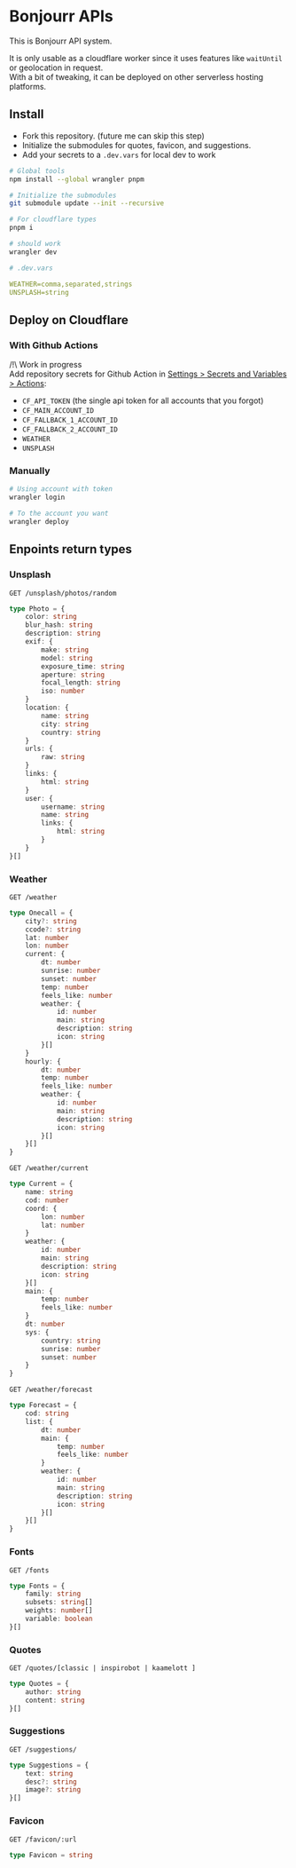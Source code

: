 # Bonjourr APIs

This is Bonjourr API system.

It is only usable as a cloudflare worker since it uses features like `waitUntil` or geolocation in request.  
With a bit of tweaking, it can be deployed on other serverless hosting platforms.

## Install

-   Fork this repository. (future me can skip this step)
-   Initialize the submodules for quotes, favicon, and suggestions.
-   Add your secrets to a `.dev.vars` for local dev to work

```bash
# Global tools
npm install --global wrangler pnpm

# Initialize the submodules
git submodule update --init --recursive

# For cloudflare types
pnpm i

# should work
wrangler dev
```

```yaml
# .dev.vars

WEATHER=comma,separated,strings
UNSPLASH=string
```

## Deploy on Cloudflare

### With Github Actions

/!\ Work in progress  
Add repository secrets for Github Action in [Settings > Secrets and Variables > Actions](https://github.com/victrme/bonjourr-apis/settings/secrets/actions):

-   `CF_API_TOKEN` (the single api token for all accounts that you forgot)
-   `CF_MAIN_ACCOUNT_ID`
-   `CF_FALLBACK_1_ACCOUNT_ID`
-   `CF_FALLBACK_2_ACCOUNT_ID`
-   `WEATHER`
-   `UNSPLASH`

### Manually

```bash
# Using account with token
wrangler login

# To the account you want
wrangler deploy
```

## Enpoints return types

### Unsplash

```http
GET /unsplash/photos/random
```

```typescript
type Photo = {
	color: string
	blur_hash: string
	description: string
	exif: {
		make: string
		model: string
		exposure_time: string
		aperture: string
		focal_length: string
		iso: number
	}
	location: {
		name: string
		city: string
		country: string
	}
	urls: {
		raw: string
	}
	links: {
		html: string
	}
	user: {
		username: string
		name: string
		links: {
			html: string
		}
	}
}[]
```

### Weather

```http
GET /weather
```

```typescript
type Onecall = {
	city?: string
	ccode?: string
	lat: number
	lon: number
	current: {
		dt: number
		sunrise: number
		sunset: number
		temp: number
		feels_like: number
		weather: {
			id: number
			main: string
			description: string
			icon: string
		}[]
	}
	hourly: {
		dt: number
		temp: number
		feels_like: number
		weather: {
			id: number
			main: string
			description: string
			icon: string
		}[]
	}[]
}
```

```http
GET /weather/current
```

```typescript
type Current = {
	name: string
	cod: number
	coord: {
		lon: number
		lat: number
	}
	weather: {
		id: number
		main: string
		description: string
		icon: string
	}[]
	main: {
		temp: number
		feels_like: number
	}
	dt: number
	sys: {
		country: string
		sunrise: number
		sunset: number
	}
}
```

```http
GET /weather/forecast
```

```typescript
type Forecast = {
	cod: string
	list: {
		dt: number
		main: {
			temp: number
			feels_like: number
		}
		weather: {
			id: number
			main: string
			description: string
			icon: string
		}[]
	}[]
}
```

### Fonts

```http
GET /fonts
```

```typescript
type Fonts = {
	family: string
	subsets: string[]
	weights: number[]
	variable: boolean
}[]
```

### Quotes

```http
GET /quotes/[classic | inspirobot | kaamelott ]
```

```typescript
type Quotes = {
	author: string
	content: string
}[]
```

### Suggestions

```http
GET /suggestions/
```

```typescript
type Suggestions = {
	text: string
	desc?: string
	image?: string
}[]
```

### Favicon

```http
GET /favicon/:url
```

```typescript
type Favicon = string
```
